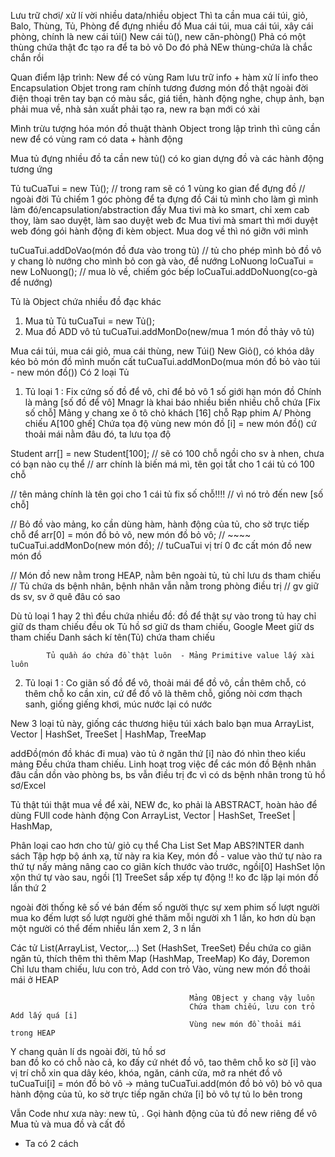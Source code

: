 Lưu trữ chơi/ xử lí vời nhiều data/nhiều object
Thì ta cần mua cái túi, giỏ, Balo, Thùng, Tủ, Phòng để đựng nhiều đồ
Mua cái túi, mua cái túi, xây cái phòng, chính là new cái túi()
New cái tủ(), new căn-phòng()
Phả có một thùng chứa thật đc tạo ra để ta bỏ vô
Do đó phả NEw thùng-chứa là chắc chắn rồi

Quan điểm lập trình: New để có vùng Ram lưu trữ info + hàm xử lí info theo Encapsulation
Objet trong ram chính tương đương món đồ thật ngoài đời điện thoại trên tay bạn có màu sắc, giá tiền, hành động nghe, chụp ảnh, bạn phải mua về, nhà sản xuất phải tạo ra, new ra bạn mới có xài

Mình trừu tượng hóa món đồ thuật thành Object trong lập trình thì cũng cần new để có vùng ram có data + hành động

Mua tủ đựng nhiều đồ ta cần new tủ() có ko gian dựng đồ và các hành động tương ứng

Tủ tuCuaTui = new Tủ(); // trong ram sẽ có 1 vùng ko gian để đựng đồ
                        // ngoài đời Tủ chiếm 1 góc phòng để ta đựng đồ
Cái tủ mình cho làm gì mình làm đó/encapsulation/abstraction đấy
Mua tivi mà ko smart, chỉ xem cab thoy, làm sao duyệt, làm sao duyệt web đc
Mua tivi mà smart thì mới duyệt web đóng gói hành động đi kèm object. Mua dog về thì nó giỡn với mình

tuCuaTui.addDoVao(món đồ đưa vào trong tủ) // tủ cho phép mình bỏ đồ vô y chang lò nướng cho mình bỏ con gà vào, để nướng LoNuong loCuaTui = new LoNuong(); // mua lò về, chiếm góc bếp
loCuaTui.addDoNuong(co-gà để nướng)

Tủ là Object chứa nhiều đồ đạc khác
1. Mua tủ                   Tủ tuCuaTui = new Tủ();
2. Mua đồ ADD vô tủ         tuCuaTui.addMonDo(new/mua 1 món đồ thảy vô tủ)

Mua cái túi, mua cái giỏ, mua cái thùng, new Túi() New Giỏ(), có khóa dây kéo bỏ món đồ mình muốn cất
tuCuaTui.addMonDo(mua món đồ bỏ vào túi - new món đồ())
Có 2 loại Tủ
1. Tủ loại 1 : Fix cứng số đồ để vô, chỉ để bỏ vô 1 số giới hạn món đồ
 Chính là mảng [số đồ để vô]
 Mnagr là khai báo nhiều biến nhiều chỗ chứa [Fix số chỗ]
 Mảng y chang xe ô tô chỏ khách [16] chỗ
                    Rạp phim A/ Phòng chiếu A[100 ghế]
Chứa tọa độ vùng new món đồ
[i] = new món đồ() cứ thoải mái nằm đâu đó, ta lưu tọa độ

Student arr[] = new Student[100];
// sẽ có 100 chỗ ngồi cho sv à nhen, chưa có bạn nào cụ thể
// arr chính là biến má mì, tên gọi tắt cho 1 cái tủ có 100 chỗ

// tên mảng chính là tên gọi cho 1 cái tủ fix số chỗ!!!!
// vì nó trỏ đến new [số chỗ]

// Bỏ đồ vào mảng, ko cần dùng hàm, hành động của tủ, cho sờ trực tiếp chỗ để
arr[0] = món đồ bỏ vô, new món đồ bỏ vô;
 // ~~~~ tuCuaTui.addMonDo(new món đồ);
 // tuCuaTui vị trí 0 đc cất món đồ new món đồ

 // Món đồ new nằm trong HEAP, nằm bên ngoài tủ, tủ chỉ lưu ds tham chiếu
 // Tủ chứa ds bệnh nhân, bệnh nhân vẫn nằm trong phòng điều trị
 // gv giữ ds sv, sv ở quê đâu có sao                                        

Dù tủ loại 1 hay 2 thì đều chứa nhiều đồ: đồ để thật sự vào trong tủ
                hay chỉ giữ ds tham chiếu đều ok
            Tủ hồ sơ giữ ds tham chiếu, Google Meet giữ ds tham chiếu
            Danh sách kí tên(Tủ) chứa tham chiếu

            Tủ quần áo chứa đồ thật luôn  - Mảng Primitive value lấy xài luôn

2. Tủ loại 1 : Co giãn số đồ để vô, thoải mái để đồ vô, cần thêm chỗ, có thêm chỗ ko cần xin, cứ để đồ vô là thêm chỗ, giống nòi cơm thạch sanh, giống giếng khơi, múc nước lại có nước

New 3 loại tủ này, giống các thương hiệu túi xách balo bạn mua
ArrayList, Vector     |     HashSet, TreeSet         |          HashMap, TreeMap

addĐồ(món đồ khác đi mua) vào tủ ở ngăn thứ [i] nào đó nhìn theo kiểu mảng
Đều chứa tham chiếu. Linh hoạt trog việc để các món đồ
                    Bệnh nhân đâu cần dồn vào phòng bs, bs vẫn điều trị đc vì
                    có ds bệnh nhân trong tủ hồ sơ/Excel

Tủ thật túi thật mua về để xài, NEW đc, ko phải là ABSTRACT, hoàn hảo để dùng FUll code hành động
Con     ArrayList, Vector     |     HashSet, TreeSet         |          HashMap, 

Phân loại cao hơn cho tủ/ giỏ cụ thể
Cha                List                    Set                             Map
ABS?INTER       danh sách               Tập hợp                         bộ ánh xạ, từ này ra kia
                                                                    Key, món đồ - value
                vào thứ tự nào
                ra thứ tự nấy
                mảng nâng cao
                co giãn kích thước
                vào trước, ngồi[0]          HashSet lộn xộn thứ tự
                vào sau, ngồi [1]           TreeSet sắp xếp tự động !!
                                            ko đc lặp lại món đồ lần thứ 2



ngoài đời thống kê số vé bán                đếm số người thực sự xem phim
          số lượt người mua                 ko đếm lượt
          số lượt người ghé thăm            mỗi người xh 1 lần, ko hơn dù bạn
          một người có thể đếm nhiều lần           xem 2, 3 n lần     

Các tử List(ArrayList, Vector,...)
        Set (HashSet, TreeSet)              Đều chứa co giãn ngăn tủ, thích thêm thì thêm
        Map (HashMap, TreeMap)              Ko đáy, Doremon                 
                                            Chỉ lưu tham chiếu, lưu con trỏ, Add con trỏ
                                            Vào, vùng new món đồ thoải mái ở HEAP

                                            Mảng OBject y chang vậy luôn
                                            Chứa tham chiếu, lưu con trỏ Add lấy quá [i]
                                            Vùng new món đồ thoải mái trong HEAP
Y chang quản lí ds ngoài đời, tủ hồ sơ                                            
ban đồ ko có chỗ nào cả, ko đấy
cứ nhét đồ vô, tao thêm chỗ
ko sờ [i] vào vị trí chỗ
xin qua dây kéo, khóa, ngăn, cánh cửa, mở ra nhét đồ vô
tuCuaTui[i] = món đồ bỏ vô -> mảng
tuCuaTui.add(món đồ bỏ vô) bỏ vô qua hành động của tủ, ko sờ trực tiếp ngăn chứa [i]
bỏ vô tự tủ lo bên trong

Vẫn Code như xưa này: new tủ, . Gọi hành động của tủ đồ new riêng để vô
Mua tủ và mua đồ và cất đồ




* Ta có 2 cách
